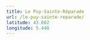 ```yaml
---
title: Le Puy-Sainte-Réparade
url: /le-puy-sainte-reparade/
latitude: 43.662
longitude: 5.448
---
```

